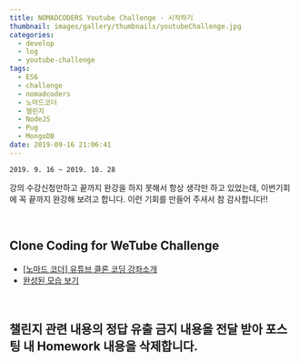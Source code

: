 ```yaml
---
title: NOMADCODERS Youtube Challenge - 시작하기
thumbnail: images/gallery/thumbnails/youtubeChallenge.jpg
categories:
  - develop
  - log
  - youtube-challenge
tags:
  - ES6
  - challenge
  - nomadcoders
  - 노마드코더
  - 챌린지
  - NodeJS
  - Pug
  - MongoDB
date: 2019-09-16 21:06:41
---
```


`2019. 9. 16 ~ 2019. 10. 28`

강의 수강신청만하고 끝까지 완강을 하지 못해서 항상 생각만 하고 있었는데, 이번기회에 꼭 끝까지 완강해 보려고 합니다.
이런 기회를 만들어 주셔서 참 감사합니다!!

<br/>

## Clone Coding for WeTube Challenge

- [[노마드 코더] 유튜브 클론 코딩 강좌소개](https://academy.nomadcoders.co/p/javascript-fullstack-from-zero-to-hero)
- [완성된 모습 보기](https://polar-sea-27980.herokuapp.com/)

<br/>

## 챌린지 관련 내용의 정답 유출 금지 내용을 전달 받아 포스팅 내 Homework 내용을 삭제합니다.
